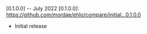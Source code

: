 [0.1.0.0] -- July 2022
[0.1.0.0]: https://github.com/mordae/ehlo/compare/initial...0.1.0.0

* Initial release
